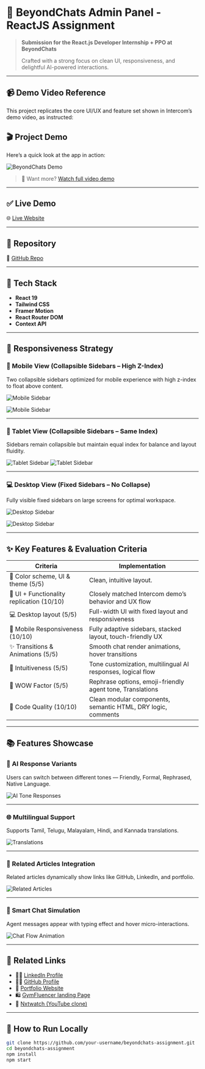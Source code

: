 # 🚀 BeyondChats Admin Panel - ReactJS Assignment

> **Submission for the React.js Developer Internship + PPO at BeyondChats**
>
> Crafted with a strong focus on clean UI, responsiveness, and delightful AI-powered interactions.

---

## 📹 Demo Video Reference

This project replicates the core UI/UX and feature set shown in Intercom’s demo video, as instructed:

## 🎬 Project Demo

Here’s a quick look at the app in action:

![BeyondChats Demo](https://res.cloudinary.com/doov17zaw/image/upload/v1748055566/beyondChats-assignment/beyond_Chats_-_desktop_-_Made_with_Clipchamp_sdtimy.gif)

> 🔗 Want more? [Watch full video demo](https://res.cloudinary.com/doov17zaw/video/upload/v1748026877/beyondChats-assignment/Untitled_video_-_Made_with_Clipchamp_zqk1sr.mp4)

---

## ✅ Live Demo

🌐 [Live Website](https://bc-assignment.netlify.app/)

---

## 📂 Repository

📁 [GitHub Repo](https://github.com/nirmal-coder/BC-Assignment)

---

## 🧰 Tech Stack

- **React 19**
- **Tailwind CSS**
- **Framer Motion**
- **React Router DOM**
- **Context API**

---

## 📱 Responsiveness Strategy

### 📱 Mobile View (Collapsible Sidebars – High Z-Index)

Two collapsible sidebars optimized for mobile experience with high z-index to float above content.

![Mobile Sidebar](/public/mobile-1.png)

![Mobile Sidebar](/public/mobile-4.png)

---

### 📱 Tablet View (Collapsible Sidebars – Same Index)

Sidebars remain collapsible but maintain equal index for balance and layout fluidity.

![Tablet Sidebar](/public/tablet-2.png)
![Tablet Sidebar](/public/tablet-3.png)

---

### 💻 Desktop View (Fixed Sidebars – No Collapse)

Fully visible fixed sidebars on large screens for optimal workspace.

![Desktop Sidebar](/public/desktop-1.png)

![Desktop Sidebar](/public/desktop-2.png)

---

## ✨ Key Features & Evaluation Criteria

| Criteria                                  | Implementation                                               |
| ----------------------------------------- | ------------------------------------------------------------ |
| 🎨 Color scheme, UI & theme (5/5)         | Clean, intuitive layout.                                     |
| 🧩 UI + Functionality replication (10/10) | Closely matched Intercom demo’s behavior and UX flow         |
| 💻 Desktop layout (5/5)                   | Full-width UI with fixed layout and responsiveness           |
| 📱 Mobile Responsiveness (10/10)          | Fully adaptive sidebars, stacked layout, touch-friendly UX   |
| ✨ Transitions & Animations (5/5)         | Smooth chat render animations, hover transitions             |
| 🧠 Intuitiveness (5/5)                    | Tone customization, multilingual AI responses, logical flow  |
| 🌟 WOW Factor (5/5)                       | Rephrase options, emoji-friendly agent tone, Translations    |
| 🧹 Code Quality (10/10)                   | Clean modular components, semantic HTML, DRY logic, comments |

---

## 📚 Features Showcase

### 🎯 AI Response Variants

Users can switch between different tones — Friendly, Formal, Rephrased, Native Language.

![AI Tone Responses](/public/AI%20Response%20Variants.png)

---

### 🌐 Multilingual Support

Supports Tamil, Telugu, Malayalam, Hindi, and Kannada translations.

![Translations](/public/translate.png)

---

### 🔗 Related Articles Integration

Related articles dynamically show links like GitHub, LinkedIn, and portfolio.

![Related Articles](/public/Related%20Articles.png)

---

### 🤖 Smart Chat Simulation

Agent messages appear with typing effect and hover micro-interactions.

![Chat Flow Animation](/public/Ai%20simulation.png)

---

## 🔗 Related Links

- 👨‍💼 [LinkedIn Profile](https://www.linkedin.com/in/nirmal-kumarv/)
- 👨‍💻 [GitHub Profile](https://github.com/nirmal-coder)
- 🌌 [Portfolio Website](https://nirmalkumar12portfolio.netlify.app/)
- 🛍️ [GymFluencer landing Page](https://gymfluencernirmal.netlify.app/)
- 💼 [Nxtwatch (YouTube clone)](https://nxtwatchnirmal.ccbp.tech/login)

---

## 📝 How to Run Locally

```bash
git clone https://github.com/your-username/beyondchats-assignment.git
cd beyondchats-assignment
npm install
npm start
```
